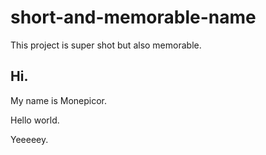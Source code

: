 # short-and-memorable-name

This project is super shot but also memorable.

## Hi.

My name is Monepicor.

Hello world.

Yeeeeey.
